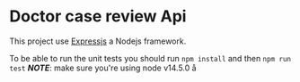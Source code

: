 # Doctor case review Api

This project use [Expressjs](https://expressjs.com/) a Nodejs framework.

To be able to run the unit tests you should run `npm install` and then `npm run test`
_**NOTE**_: make sure you're using node v14.5.0
å
